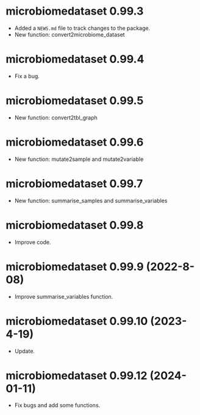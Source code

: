 # microbiomedataset 0.99.3

* Added a `NEWS.md` file to track changes to the package.
* New function: convert2microbiome_dataset

# microbiomedataset 0.99.4

* Fix a bug.

# microbiomedataset 0.99.5

* New function: convert2tbl_graph

# microbiomedataset 0.99.6

* New function: mutate2sample and mutate2variable

# microbiomedataset 0.99.7

* New function: summarise_samples and summarise_variables

# microbiomedataset 0.99.8

* Improve code.

# microbiomedataset 0.99.9 (2022-8-08)

* Improve summarise_variables function.

# microbiomedataset 0.99.10 (2023-4-19)

* Update.

# microbiomedataset 0.99.12 (2024-01-11)

* Fix bugs and add some functions.



